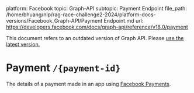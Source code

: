 platform: Facebook
topic: Graph-API
subtopic: Payment Endpoint
file_path: /home/bhuang/nlp/rag-race-challenge2-2024/platform-docs-versions/Facebook_Graph-API/Payment Endpoint.md
url: https://developers.facebook.com/docs/graph-api/reference/v18.0/payment

This document refers to an outdated version of Graph API. Please [use the latest version.](https://developers.facebook.com/docs/graph-api/reference/v19.0/payment)

# Payment `/{payment-id}`

The details of a payment made in an app using [Facebook Payments](https://developers.facebook.com/docs/payments).